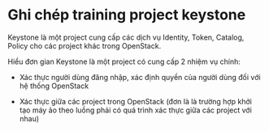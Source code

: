 # Ghi chép training project keystone

Keystone là một project cung cấp các dịch vụ Identity, Token, Catalog, Policy cho các project khác trong OpenStack.

Hiểu đơn gian Keystone là một project có cung cấp 2 nhiệm vụ chính:

+ Xác thực người dùng đăng nhập, xác định quyền của người dùng đối với hệ thống OpenStack

+ Xác thực giữa các project trong OpenStack (đơn là là trường hợp khởi tạo máy ảo theo luồng phải có quá trình xác thực giữa các project với nhau)

